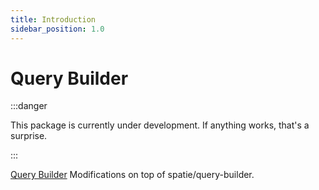 ```yaml
---
title: Introduction
sidebar_position: 1.0
---
```


# Query Builder

:::danger

This package is currently under development. If anything works, that's a surprise.

:::

[Query Builder](https://github.com/Javaabu/query-builder) Modifications on top of spatie/query-builder.
